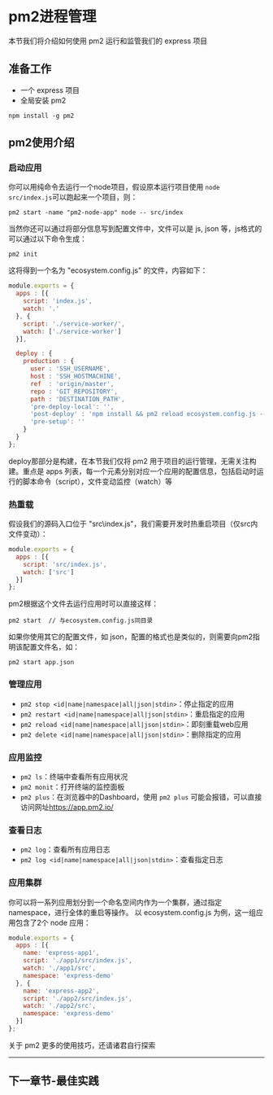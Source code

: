 # pm2进程管理

本节我们将介绍如何使用 pm2 运行和监管我们的 express 项目

## 准备工作

- 一个 express 项目
- 全局安装 pm2 
```shell
npm install -g pm2
```

## pm2使用介绍

### 启动应用

你可以用纯命令去运行一个node项目，假设原本运行项目使用 `node src/index.js`可以跑起来一个项目，则：
```shell
pm2 start -name "pm2-node-app" node -- src/index
```

当然你还可以通过将部分信息写到配置文件中，文件可以是 js, json 等，js格式的可以通过以下命令生成：
```shell
pm2 init
```
这将得到一个名为 "ecosystem.config.js" 的文件，内容如下：
```js
module.exports = {
  apps : [{
    script: 'index.js',
    watch: '.'
  }, {
    script: './service-worker/',
    watch: ['./service-worker']
  }],

  deploy : {
    production : {
      user : 'SSH_USERNAME',
      host : 'SSH_HOSTMACHINE',
      ref  : 'origin/master',
      repo : 'GIT_REPOSITORY',
      path : 'DESTINATION_PATH',
      'pre-deploy-local': '',
      'post-deploy' : 'npm install && pm2 reload ecosystem.config.js --env production',
      'pre-setup': ''
    }
  }
};
```
deploy那部分是构建，在本节我们仅将 pm2 用于项目的运行管理，无需关注构建。重点是 apps 列表，每一个元素分别对应一个应用的配置信息，包括启动时运行的脚本命令（script），文件变动监控（watch）等

### 热重载

假设我们的源码入口位于 "src\index.js"，我们需要开发时热重启项目（仅src内文件变动）：
```js
module.exports = {
  apps : [{
    script: 'src/index.js',
    watch: ['src']
  }]
};
```

pm2根据这个文件去运行应用时可以直接这样：
```shell
pm2 start  // 与ecosystem.config.js同目录
```

如果你使用其它的配置文件，如 json，配置的格式也是类似的，则需要向pm2指明该配置文件名，如：
```shell
pm2 start app.json
```

### 管理应用

- `pm2 stop <id|name|namespace|all|json|stdin>`：停止指定的应用
- `pm2 restart <id|name|namespace|all|json|stdin>`：重启指定的应用
- `pm2 reload <id|name|namespace|all|json|stdin>`：即刻重载web应用
- `pm2 delete <id|name|namespace|all|json|stdin>`：删除指定的应用

### 应用监控

- `pm2 ls`：终端中查看所有应用状况
- `pm2 monit`：打开终端的监控面板
- `pm2 plus`：在浏览器中的Dashboard，使用 `pm2 plus` 可能会报错，可以直接访问网址<https://app.pm2.io/>

### 查看日志

- `pm2 log`：查看所有应用日志
- `pm2 log <id|name|namespace|all|json|stdin>`：查看指定日志

### 应用集群

你可以将一系列应用划分到一个命名空间内作为一个集群，通过指定namespace，进行全体的重启等操作。
以 ecosystem.config.js 为例，这一组应用包含了2个 node 应用：

```js
module.exports = {
  apps : [{
    name: 'express-app1',
    script: './app1/src/index.js',
    watch: './app1/src',
    namespace: 'express-demo'
  }, {
    name: 'express-app2',
    script: './app2/src/index.js',
    watch: './app2/src',
    namespace: 'express-demo'
  }]
};
```

关于 pm2 更多的使用技巧，还请诸君自行探索

---

## 下一章节-最佳实践